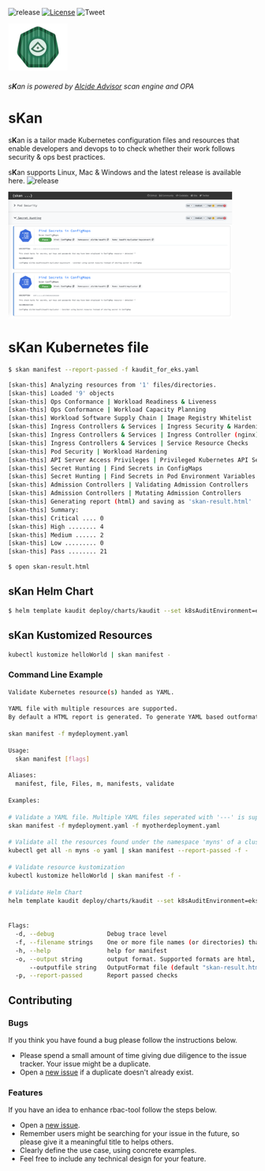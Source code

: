 ![release](https://img.shields.io/github/v/release/alcideio/skan?sort=semver)
[![License](https://img.shields.io/badge/License-Apache%202.0-blue.svg)](https://opensource.org/licenses/Apache-2.0)
![Tweet](https://img.shields.io/twitter/url?style=social&url=https%3A%2F%2Fgithub.com%2Falcideio%2Fskan)

<img src="img/skan.png" alt="skan" width="120"/>

###### s**K**an is powered by [Alcide Advisor](https://www.alcide.io/kubernetes-advisor) scan engine and OPA

# s**K**an

s**K**an is a tailor made Kubernetes configuration files and resources that enable developers and devops to to check whether their work follows security & ops best practices.

s**K**an supports Linux, Mac & Windows and the latest release is available here. ![release](https://img.shields.io/github/v/release/alcideio/skan?sort=semver)

<img src="img/skan-html-report-secret.png" alt="skan" width="90%"/>

# s**K**an Kubernetes file

```sh
$ skan manifest --report-passed -f kaudit_for_eks.yaml
```

```sh
[skan-this] Analyzing resources from '1' files/directories.
[skan-this] Loaded '9' objects
[skan-this] Ops Conformance | Workload Readiness & Liveness
[skan-this] Ops Conformance | Workload Capacity Planning
[skan-this] Workload Software Supply Chain | Image Registry Whitelist
[skan-this] Ingress Controllers & Services | Ingress Security & Hardening Configuration
[skan-this] Ingress Controllers & Services | Ingress Controller (nginx) 
[skan-this] Ingress Controllers & Services | Service Resource Checks
[skan-this] Pod Security | Workload Hardening
[skan-this] API Server Access Privileges | Privileged Kubernetes API Server Access
[skan-this] Secret Hunting | Find Secrets in ConfigMaps
[skan-this] Secret Hunting | Find Secrets in Pod Environment Variables
[skan-this] Admission Controllers | Validating Admission Controllers
[skan-this] Admission Controllers | Mutating Admission Controllers
[skan-this] Generating report (html) and saving as 'skan-result.html'
[skan-this] Summary:
[skan-this] Critical .... 0
[skan-this] High ........ 4
[skan-this] Medium ...... 2
[skan-this] Low ......... 0
[skan-this] Pass ........ 21
```

```sh
$ open skan-result.html
```

## s**K**an **Helm Chart**

```sh
$ helm template kaudit deploy/charts/kaudit --set k8sAuditEnvironment=eks | %v manifest -
```
## s**K**an **Kustomized Resources**

```sh
kubectl kustomize helloWorld | skan manifest -
```

### Command Line Example

```sh
Validate Kubernetes resource(s) handed as YAML.

YAML file with multiple resources are supported.
By default a HTML report is generated. To generate YAML based outformat use --output flag

skan manifest -f mydeployment.yaml

Usage:
  skan manifest [flags]

Aliases:
  manifest, file, Files, m, manifests, validate

Examples:

# Validate a YAML file. Multiple YAML files seperated with '---' is supported
skan manifest -f mydeployment.yaml -f myotherdeployment.yaml

# Validate all the resources found under the namespace 'myns' of a cluster with 'kubectl get'
kubectl get all -n myns -o yaml | skan manifest --report-passed -f -

# Validate resource kustomization
kubectl kustomize helloWorld | skan manifest -f -

# Validate Helm Chart
helm template kaudit deploy/charts/kaudit --set k8sAuditEnvironment=eks | skan manifest -f -


Flags:
  -d, --debug               Debug trace level
  -f, --filename strings    One or more file names (or directories) that contain the configuration to sKan
  -h, --help                help for manifest
  -o, --output string       output format. Supported formats are html, yaml and json (default "html")
      --outputfile string   OutputFormat file (default "skan-result.html")
  -p, --report-passed       Report passed checks
```

## Contributing

### Bugs

If you think you have found a bug please follow the instructions below.

- Please spend a small amount of time giving due diligence to the issue tracker. Your issue might be a duplicate.
- Open a [new issue](https://github.com/alcideio/rbac-tool/issues/new) if a duplicate doesn't already exist.

### Features

If you have an idea to enhance rbac-tool follow the steps below.

- Open a [new issue](https://github.com/alcideio/rbac-tool/issues/new).
- Remember users might be searching for your issue in the future, so please give it a meaningful title to helps others.
- Clearly define the use case, using concrete examples.
- Feel free to include any technical design for your feature.
